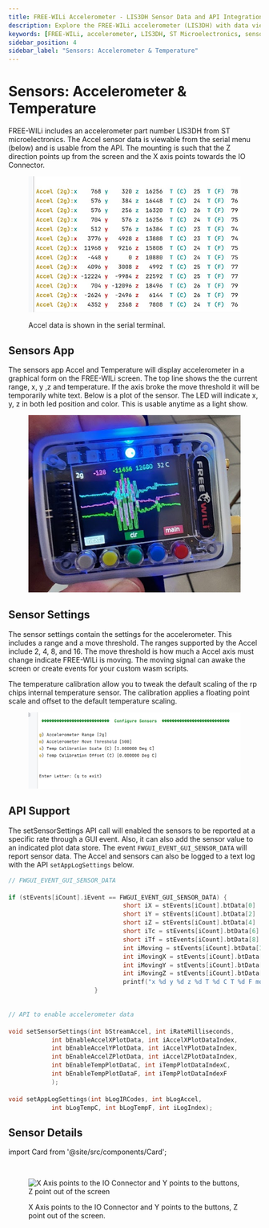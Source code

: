 ```yaml
---
title: FREE-WILi Accelerometer - LIS3DH Sensor Data and API Integration
description: Explore the FREE-WILi accelerometer (LIS3DH) with data viewable from the serial menu and API. Understand axis orientation and access sensor details.
keywords: [FREE-WILi, accelerometer, LIS3DH, ST Microelectronics, sensor data, API integration, axis orientation, serial menu, accelerometer data]
sidebar_position: 4
sidebar_label: "Sensors: Accelerometer & Temperature"
---
```


# Sensors: Accelerometer & Temperature

FREE-WILi includes an accelerometer part number LIS3DH from ST microelectronics. The Accel sensor data is viewable from the serial menu (below) and is usable from the API. The mounting is such that the Z direction points up from the screen and the X axis points towards the IO Connector.

<div class="text--center">

<figure>

![Accel data is shown in the serial terminal.](../assets/accel-data.jpg "Accel data is shown in the serial terminal.")
<figcaption>Accel data is shown in the serial terminal.</figcaption>
</figure>
</div>

## Sensors App

The sensors app Accel and Temperature will display accelerometer in a graphical form on the FREE-WILi screen. The top line shows the the current range, x, y ,z and temperature. If the axis broke the move threshold it will be temporarily white text. Below is a plot of the sensor. The LED will indicate x, y, z in both led position and color. This is usable anytime as a light show.

<div class="text--center">

<figure>

![sensors-app](../assets/sensors-app.jpg "sensors-app")
<figcaption></figcaption>
</figure>
</div>

## Sensor Settings

The sensor settings contain the settings for the accelerometer. This includes a range and a move threshold. The ranges supported by the Accel include 2, 4, 8, and 16. The move threshold is how much a Accel axis must change indicate FREE-WILi is moving. The moving signal can awake the screen or create events for your custom wasm scripts.

The temperature calibration allow you to tweak the default scaling of the rp chips internal temperature sensor. The calibration applies a floating point scale and offset to the default temperature scaling.

<div class="text--center">

<figure>

![sensors-app-data](../assets/sensors-app-data.jpg "sensors-app-data")
<figcaption></figcaption>
</figure>
</div>

## API Support

The setSensorSettings API call will enabled the sensors to be reported at a specific rate through a GUI event. Also, it can also add the sensor value to an indicated plot data store. The event `FWGUI_EVENT_GUI_SENSOR_DATA` will report sensor data. The Accel and sensors can also be logged to a text log with the API `setAppLogSettings` below.

```C
// FWGUI_EVENT_GUI_SENSOR_DATA 

if (stEvents[iCount].iEvent == FWGUI_EVENT_GUI_SENSOR_DATA) {
                                short iX = stEvents[iCount].btData[0] | (stEvents[iCount].btData[1]<<8);
                                short iY = stEvents[iCount].btData[2] | (stEvents[iCount].btData[3]<<8);
                                short iZ = stEvents[iCount].btData[4] | (stEvents[iCount].btData[5]<<8);
                                short iTc = stEvents[iCount].btData[6] | (stEvents[iCount].btData[7]<<8);
                                short iTf = stEvents[iCount].btData[8] | (stEvents[iCount].btData[9]<<8);
                                int iMoving = stEvents[iCount].btData[10] & 0x1;
                                int iMovingX = stEvents[iCount].btData[10] & 0x2 ? 1 : 0;
                                int iMovingY = stEvents[iCount].btData[10] & 0x4 ? 1 : 0;
                                int iMovingZ = stEvents[iCount].btData[10] & 0x8 ? 1 : 0;
                                printf("x %d y %d z %d T %d C T %d F moving %d  moveX %d moveY %d moveZ %d",iX, iY,iZ, iTc, iTf,iMoving,iMovingX,iMovingY,iMovingZ);
                        }

```

```c

// API to enable accelerometer data

void setSensorSettings(int bStreamAccel, int iRateMilliseconds,
			int bEnableAccelXPlotData, int iAccelXPlotDataIndex,
			int bEnableAccelYPlotData, int iAccelYPlotDataIndex,
			int bEnableAccelZPlotData, int iAccelZPlotDataIndex,
			int bEnableTempPlotDataC, int iTempPlotDataIndexC,
			int bEnableTempPlotDataF, int iTempPlotDataIndexF
			);
			
void setAppLogSettings(int bLogIRCodes, int bLogAccel, 
			int bLogTempC, int bLogTempF, int iLogIndex);

```


## Sensor Details

import Card from '@site/src/components/Card'; 

<Card 
  title="LIS3DH - STMicroelectronics"
  description="STMicroelectronics"
  link="https://www.st.com/en/mems-and-sensors/lis3dh.html" 
  imageUrl="https://www.st.com/etc/clientlibs/st-site/media/app/images/favicon-32.png"
/>

<br/>

<div class="text--center">

<figure>

![X Axis points to the IO Connector and Y points to the buttons, Z point out of the screen](../assets/acc-points.png "X Axis points to the IO Connector and Y points to the buttons, Z point out of the screen")
<figcaption>X Axis points to the IO Connector and Y points to the buttons, Z point out of the screen.</figcaption>
</figure>
</div>